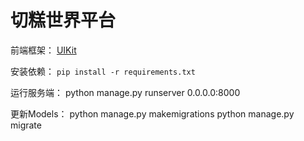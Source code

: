 # 切糕世界平台


前端框架：
[UIKit](https://getuikit.com/docs/introduction)

安装依赖：
`pip install -r requirements.txt`

运行服务端：
python manage.py runserver 0.0.0.0:8000

更新Models：
python manage.py makemigrations
python manage.py migrate